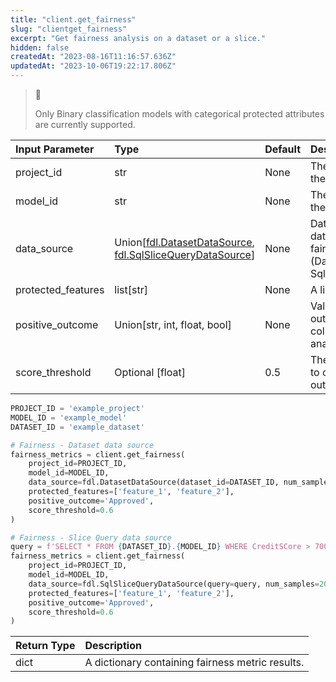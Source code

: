 ```yaml
---
title: "client.get_fairness"
slug: "clientget_fairness"
excerpt: "Get fairness analysis on a dataset or a slice."
hidden: false
createdAt: "2023-08-16T11:16:57.636Z"
updatedAt: "2023-10-06T19:22:17.806Z"
---
```

> 🚧 
> 
> Only Binary classification models with categorical protected attributes are currently supported.

| Input Parameter    | Type                                                                                                                     | Default | Description                                                                                             |
| :----------------- | :----------------------------------------------------------------------------------------------------------------------- | :------ | :------------------------------------------------------------------------------------------------------ |
| project_id         | str                                                                                                                      | None    | The unique identifier for the project.                                                                  |
| model_id           | str                                                                                                                      | None    | The unique identifier for the model.                                                                    |
| data_source        | Union\[[fdl.DatasetDataSource](ref:fdldatasetdatasource), [fdl.SqlSliceQueryDataSource](ref:fdlsqlslicequerydatasource)] | None    | DataSource for the input dataset to compute fairness on (DatasetDataSource or SqlSliceQueryDataSource). |
| protected_features | list[str]                                                                                                                | None    | A list of protected features.                                                                           |
| positive_outcome   | Union[str, int, float, bool]                                                                                             | None    | Value of the positive outcome (from the target column) for Fairness analysis.                           |
| score_threshold    | Optional [float]                                                                                                         | 0.5     | The score threshold used to calculate model outcomes.                                                   |

```python Usage
PROJECT_ID = 'example_project'
MODEL_ID = 'example_model'
DATASET_ID = 'example_dataset'

# Fairness - Dataset data source
fairness_metrics = client.get_fairness(
    project_id=PROJECT_ID,
    model_id=MODEL_ID,
    data_source=fdl.DatasetDataSource(dataset_id=DATASET_ID, num_samples=200),
    protected_features=['feature_1', 'feature_2'],
    positive_outcome='Approved',
    score_threshold=0.6
)

# Fairness - Slice Query data source
query = f'SELECT * FROM {DATASET_ID}.{MODEL_ID} WHERE CreditSCore > 700'
fairness_metrics = client.get_fairness(
    project_id=PROJECT_ID,
    model_id=MODEL_ID,
    data_source=fdl.SqlSliceQueryDataSource(query=query, num_samples=200),
    protected_features=['feature_1', 'feature_2'],
    positive_outcome='Approved',
    score_threshold=0.6
)
```

| Return Type | Description                                      |
| :---------- | :----------------------------------------------- |
| dict        | A dictionary containing fairness metric results. |